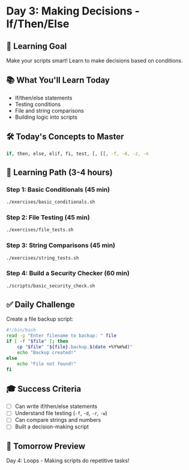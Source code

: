 # Day 3: Making Decisions - If/Then/Else

## 🎯 **Learning Goal**
Make your scripts smart! Learn to make decisions based on conditions.

## 📚 **What You'll Learn Today**
- If/then/else statements
- Testing conditions
- File and string comparisons
- Building logic into scripts

## 🛠️ **Today's Concepts to Master**
```bash
if, then, else, elif, fi, test, [, [[, -f, -d, -z, -n
```

## 📖 **Learning Path** (3-4 hours)

### **Step 1**: Basic Conditionals (45 min)
```bash
./exercises/basic_conditionals.sh
```

### **Step 2**: File Testing (45 min)
```bash
./exercises/file_tests.sh
```

### **Step 3**: String Comparisons (45 min)
```bash
./exercises/string_tests.sh
```

### **Step 4**: Build a Security Checker (60 min)
```bash
./scripts/basic_security_check.sh
```

## ✅ **Daily Challenge**
Create a file backup script:
```bash
#!/bin/bash
read -p "Enter filename to backup: " file
if [ -f "$file" ]; then
    cp "$file" "${file}.backup.$(date +%Y%m%d)"
    echo "Backup created!"
else
    echo "File not found!"
fi
```

## 🎓 **Success Criteria**
- [ ] Can write if/then/else statements
- [ ] Understand file testing (`-f`, `-d`, `-r`, `-w`)
- [ ] Can compare strings and numbers
- [ ] Built a decision-making script

## 🚀 **Tomorrow Preview**
Day 4: Loops - Making scripts do repetitive tasks!
